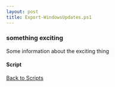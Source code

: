 ```yaml
---
layout: post
title: Export-WindowsUpdates.ps1
---
```


### something exciting

Some information about the exciting thing

#### Script

<script src="https://gist-it.appspot.com/github.com/BanterBoy/scripts-blog/blob/master/PowerShell/scripts/windowsUpdates/Export-WindowsUpdates.ps1" crossorigin="anonymous"></script>

<a href="/menu/_pages/scripts.html">Back to Scripts</a>
